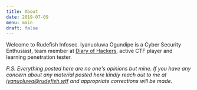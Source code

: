 ```yaml
---
title: About
date: 2019-07-09
menu: main
draft: false
---
```

Welcome to Rudefish Infosec. Iyanuoluwa Ogundipe is a Cyber Security Enthusiast, team member at [Diary of Hackers](https://diaryofhackers.com), active CTF player and learning penetration tester.

*P.S. Everything posted here are no one's opinions but mine. If you have any concern about any material posted here kindly reach out to me at [iyanuoluwa@rudefish.wtf](mailto:iyanuoluwa@rudefish.wtf) and appropriate corrections will be made.*